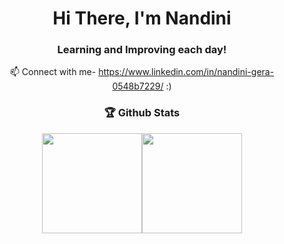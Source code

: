 <h1 align="center">Hi There, I'm Nandini</h1>
<h3 align="center">Learning and Improving each day!</h3>

<p align="center" style={{ textAlign: 'center' }}>
    📫 Connect with me-
  <a href="https://www.linkedin.com/in/nandini-gera-0548b7229/">https://www.linkedin.com/in/nandini-gera-0548b7229/</a> :)
</p>   

<h3 align="center">🏆 Github Stats</h3>   
<div align="center">
<img align="center" src="https://github-readme-stats.vercel.app/api?&count_private=true&include_all_commits=true&username=nandinigera&theme=tokyonight&hide_border=true&border_radius=50" height="160px" /><img src="https://streak-stats.demolab.com?user=nandinigera&theme=tokyonight&hide_border=true&border_radius=50" height="160px" align="center" />
<!-- <img src= "https://github-readme-stats.vercel.app/api/top-langs/?username=nandinigera&theme=tokyonight&hide_border=true&border_radius=50" height="160px"  align="center"/> -->
</div>
